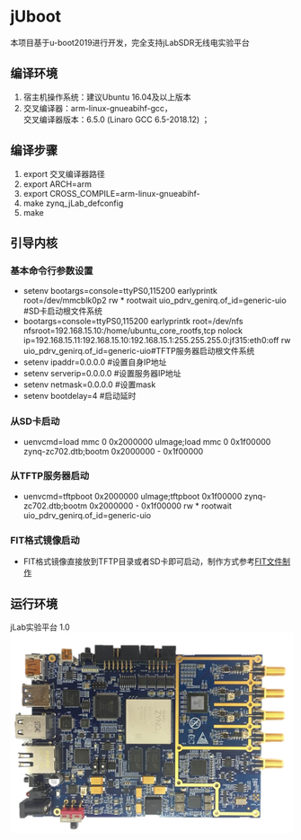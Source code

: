 # jUboot
本项目基于u-boot2019进行开发，完全支持jLabSDR无线电实验平台<br>

## 编译环境
1. 宿主机操作系统：建议Ubuntu 16.04及以上版本 <br>
2. 交叉编译器：arm-linux-gnueabihf-gcc，<br>
   交叉编译器版本：6.5.0 (Linaro GCC 6.5-2018.12) ；<br>

## 编译步骤
1. export 交叉编译器路径
2. export ARCH=arm
3. export CROSS_COMPILE=arm-linux-gnueabihf-
4. make   zynq_jLab_defconfig
5. make

## 引导内核
### 基本命令行参数设置<br>
* setenv bootargs=console=ttyPS0,115200 earlyprintk root=/dev/mmcblk0p2 rw * rootwait uio_pdrv_genirq.of_id=generic-uio  #SD卡启动根文件系统
* bootargs=console=ttyPS0,115200 earlyprintk root=/dev/nfs nfsroot=192.168.15.10:/home/ubuntu_core_rootfs,tcp nolock ip=192.168.15.11:192.168.15.10:192.168.15.1:255.255.255.0:jf315:eth0:off rw uio_pdrv_genirq.of_id=generic-uio#TFTP服务器启动根文件系统
* setenv ipaddr=0.0.0.0     #设置自身IP地址
* setenv serverip=0.0.0.0   #设置服务器IP地址
* setenv netmask=0.0.0.0    #设置mask
* setenv bootdelay=4        #启动延时
### 从SD卡启动

* uenvcmd=load mmc 0 0x2000000 uImage;load mmc 0 0x1f00000 zynq-zc702.dtb;bootm 0x2000000 - 0x1f00000

### 从TFTP服务器启动 
* uenvcmd=tftpboot 0x2000000 uImage;tftpboot 0x1f00000 zynq-zc702.dtb;bootm 0x2000000 - 0x1f00000 rw * rootwait uio_pdrv_genirq.of_id=generic-uio

### FIT格式镜像启动
* FIT格式镜像直接放到TFTP目录或者SD卡即可启动，制作方式参考[FIT文件制作](https://123456.com) <br>

## 运行环境
jLab实验平台 1.0<br>
![load picture failed](https://github.com/JFounderSDR/openSCA/blob/master/jLab%E5%AE%9E%E9%AA%8C%E5%B9%B3%E5%8F%B0.png)<br>

